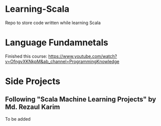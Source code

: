 # Learning-Scala
Repo to store code written while learning Scala

# Language Fundamnetals

Finished this course: https://www.youtube.com/watch?v=OfngvXKNkpM&ab_channel=ProgrammingKnowledge

# Side Projects

## Following "Scala Machine Learning Projects" by Md. Rezaul Karim

To be added